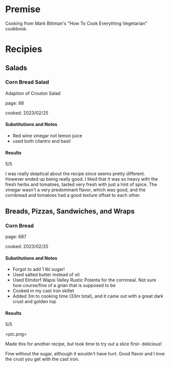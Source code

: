 # Premise
Cooking from Mark Bittman's "How To Cook Everything Vegetarian" cookbook.

# Recipies
## Salads
### Corn Bread Salad

Adaption of Crouton Salad
 
page: 88

cooked: 2023/02/25

#### Substitutions and Notes
- Red wine vinegar not lemon juice
- used both cilantro and basil

#### Results

5/5

I was really skeptical about the recipe since seems pretty different. However ended up being really good. I liked that it was so heavy with the fresh herbs and tomatoes, tasted very fresh with just a hint of spice. The vinegar wasn't a very predominant flavor, which was good, and the cornbread and tomatoes had a good texture offset to each other.

## Breads, Pizzas, Sandwiches, and Wraps
### Corn Bread

page: 687

cooked: 2023/02/25

#### Substitutions and Notes

- Forgot to add 1 tbl sugar! 
- Used salted butter instead of oil
- Used Elmdorf Wapsi Valley Rustic Polenta for the cornmeal. Not sure how course/fine of a grian that is supposed to be
- Cooked in my cast iron skillet
- Added 3m to cooking time (33m total), and it came out with a great dark crust and golden top

#### Results

5/5

<pic.png>

Made this for another recipe, but took time to try out a slice first- delicious! 

Fine without the sugar, although it wouldn't have hurt. Good flavor and I love the crust you get with the cast iron.  

